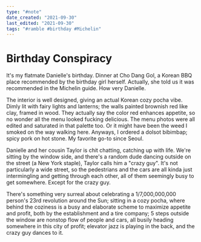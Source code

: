 ```yaml
---
type: "#note"
date_created: "2021-09-30"
last_edited: "2021-09-30"
tags: "#ramble #birthday #Michelin"
---
```


# Birthday Conspiracy

It's my flatmate Danielle's birthday. Dinner at Cho Dang Gol, a Korean BBQ place recommended by the birthday girl herself. Actually, she told us it was recommended in the Michelin guide. How very Danielle. 

The interior is well designed, giving an actual Korean cozy pocha vibe. Dimly lit with fairy lights and lanterns; the walls painted brownish red like clay, framed in wood. They actually say the color red enhances appetite, so no wonder all the menu looked fucking delicious. The menu photos were all edited and saturated in that palette too. Or it might have been the weed I smoked on the way walking here. Anyways, I ordered a dolsot bibimbap; spicy pork on hot stone. My favorite go-to since Seoul.

Danielle and her cousin Taylor is chit chatting, catching up with life. We're sitting by the window side, and there's a random dude dancing outside on the street (a New York staple), Taylor calls him a "crazy guy". It's not particularly a wide street, so the pedestrians and the cars are all kinda just intermingling and getting through each other, all of them seemingly busy to get somewhere. Except for the crazy guy. 

There's something very surreal about celebrating a 1/7,000,000,000 person's 23rd revolution around the Sun; sitting in a cozy pocha, where behind the coziness is a busy and elaborate scheme to maximize appetite and profit, both by the establishment and a tire company; 5 steps outside the window are nonstop flow of people and cars, all busily heading somewhere in this city of profit; elevator jazz is playing in the back, and the crazy guy dances to it.